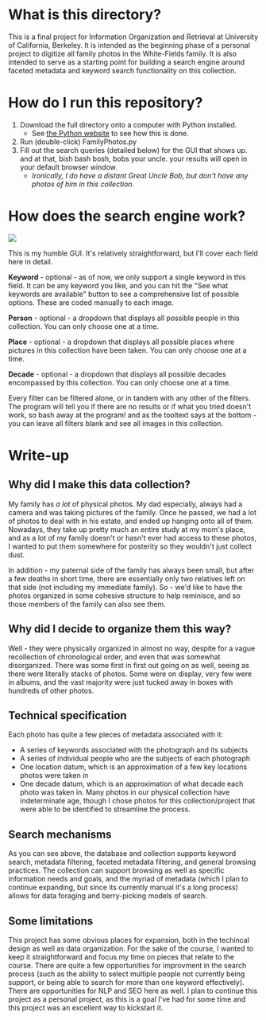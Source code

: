 # What is this directory?

This is a final project for Information Organization and Retrieval at University of California, Berkeley. It is intended as the beginning phase of a personal project to digitize all family photos in the White-Fields family. It is also intended to serve as a starting point for building a search engine around faceted metadata and keyword search functionality on this collection.

# How do I run this repository?
1. Download the full directory onto a computer with Python installed.
    - See [the Python website](https://www.python.org/downloads/) to see how this is done. 
2. Run (double-click) FamilyPhotos.py
3. Fill out the search queries (detailed below) for the GUI that shows up. and at that, bish bash bosh, bobs your uncle. your results will open in your default browser window. 
    - *Ironically, I do have a distant Great Uncle Bob, but don't have any photos of him in this collection.*

# How does the search engine work?
![](https://i.imgur.com/K9MKvdr.png)

This is my humble GUI. It's relatively straightforward, but I'll cover each field here in detail.

**Keyword** - optional -  as of now, we only support a single keyword in this field. It can be any keyword you like, and you can hit the "See what keywords are available" button to see a comprehensive list of possible options. These are coded manually to each image.

**Person** - optional - a dropdown that displays all possible people in this collection. You can only choose one at a time.

**Place** - optional - a dropdown that displays all possible places where pictures in this collection have been taken. You can only choose one at a time.

**Decade** - optional - a dropdown that displays all possible decades encompassed by this collection. You can only choose one at a time.


Every filter can be filtered alone, or in tandem with any other of the filters. The program will tell you if there are no results or if what you tried doesn't work, so bash away at the program! and as the tooltext says at the bottom - you can leave all filters blank and see all images in this collection. 

# Write-up
## Why did I make this data collection? 
My family has *a lot* of physical photos. My dad especially, always had a camera and was taking pictures of the family. Once he passed, we had a lot of photos to deal with in his estate, and ended up hanging onto all of them. Nowadays, they take up pretty much an entire study at my mom's place, and as a lot of my family doesn't or hasn't ever had access to these photos, I wanted to put them somewhere for posterity so they wouldn't just collect dust.

In addition - my paternal side of the family has always been small, but after a few deaths in short time, there are essentially only two relatives left on that side (not including my immediate family). So - we'd like to have the photos organized in some cohesive structure to help reminisce, and so those members of the family can also see them.

## Why did I decide to organize them this way?
Well - they were physically organized in almost no way, despite for a vague recollection of chronological order, and even that was somewhat disorganized. There was some first in first out going on as well, seeing as there were literally stacks of photos. Some were on display, very few were in albums, and the vast majority were just tucked away in boxes with hundreds of other photos. 

## Technical specification
Each photo has quite a few pieces of metadata associated with it:
- A series of keywords associated with the photograph and its subjects 
- A series of individual people who are the subjects of each photograph
- One location datum, which is an approximation of a few key locations photos were taken in
- One decade datum, which is an approximation of what decade each photo was taken in. Many photos in our physical collection have indeterminate age, though I chose photos for this collection/project that were able to be identified to streamline the process.

## Search mechanisms
As you can see above, the database and collection supports keyword search, metadata filtering, faceted metadata filtering, and general browsing practices. The collection can support browsing as well as specific information needs and goals, and the myriad of metadata (which I plan to continue expanding, but since its currently manual it's a long process) allows for data foraging and berry-picking models of search. 

## Some limitations
This project has some obvious places for expansion, both in the techincal design as well as data organization. For the sake of the course, I wanted to keep it straightforward and focus my time on pieces that relate to the course. There are quite a few opportunities for improvment in the search process (such as the ability to select multiple people not currently being support, or being able to search for more than one keyword effectively). There are opportunities for NLP and SEO here as well. I plan to continue this project as a personal project, as this is a goal I've had for some time and this project was an excellent way to kickstart it. 